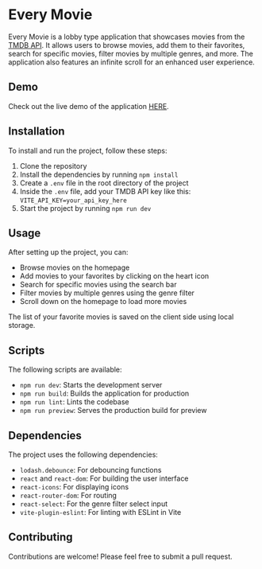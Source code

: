 # Every Movie

Every Movie is a lobby type application that showcases movies from the [TMDB API](https://www.themoviedb.org/documentation/api). It allows users to browse movies, add them to their favorites, search for specific movies, filter movies by multiple genres, and more. The application also features an infinite scroll for an enhanced user experience.

## Demo

Check out the live demo of the application [HERE](https://every-movie.vercel.app/).

## Installation

To install and run the project, follow these steps:

1. Clone the repository
2. Install the dependencies by running `npm install`
3. Create a `.env` file in the root directory of the project
4. Inside the `.env` file, add your TMDB API key like this: `VITE_API_KEY=your_api_key_here`
5. Start the project by running `npm run dev`

## Usage

After setting up the project, you can:

- Browse movies on the homepage
- Add movies to your favorites by clicking on the heart icon
- Search for specific movies using the search bar
- Filter movies by multiple genres using the genre filter
- Scroll down on the homepage to load more movies

The list of your favorite movies is saved on the client side using local storage.

## Scripts

The following scripts are available:

- `npm run dev`: Starts the development server
- `npm run build`: Builds the application for production
- `npm run lint`: Lints the codebase
- `npm run preview`: Serves the production build for preview

## Dependencies

The project uses the following dependencies:

- `lodash.debounce`: For debouncing functions
- `react` and `react-dom`: For building the user interface
- `react-icons`: For displaying icons
- `react-router-dom`: For routing
- `react-select`: For the genre filter select input
- `vite-plugin-eslint`: For linting with ESLint in Vite

## Contributing

Contributions are welcome! Please feel free to submit a pull request.
